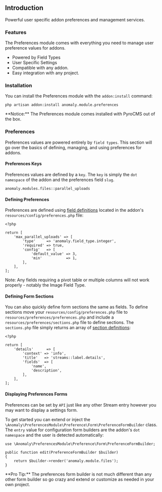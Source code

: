## Introduction[](#introduction)

Powerful user specific addon preferences and management services.


### Features[](#introduction/features)

The Preferences module comes with everything you need to manage user preference values for addons.

*   Powered by Field Types
*   User Specific Settings
*   Compatible with any addon.
*   Easy integration with any project.


### Installation[](#introduction/installation)

You can install the Preferences module with the `addon:install` command:

    php artisan addon:install anomaly.module.preferences

<div class="alert alert-warning">**Notice:** The Preferences module comes installed with PyroCMS out of the box.</div>


### Preferences[](#introduction/preferences)

Preferences values are powered entirely by `field types`. This section will go over the basics of defining, managing, and using preferences for addons.


#### Preferences Keys[](#introduction/preferences/preferences-keys)

Preferences values are defined by a `key`. The `key` is simply the `dot namespace` of the addon and the preferences field `slug`.

    anomaly.modules.files::parallel_uploads


#### Defining Preferences[](#introduction/preferences/defining-preferences)

Preferences are defined using [field definitions](/documentation/streams-platform/v1.1#ui/forms/fields/the-field-definition) located in the addon's `resources/config/preferences.php` file:

    <?php

    return [
        'max_parallel_uploads' => [
            'type'     => 'anomaly.field_type.integer',
            'required' => true,
            'config'   => [
                'default_value' => 3,
                'min'           => 1,
            ],
        ],
    ];

Note: Any fields requiring a pivot table or multiple columns will not work properly - notably the Image Field Type.


#### Defining Form Sections[](#introduction/preferences/defining-form-sections)

You can also quickly define form sections the same as fields. To define sections move your `resources/config/preferences.php` file to `resources/preferences/preferences.php` and include a `resources/preferences/sections.php` file to define sections. The `sections.php` file simply returns an array of [section definitions](/documentation/streams-platform/v1.1#ui/control-panel/the-section-definition):

    <?php

    return [
        'details'      => [
            'context' => 'info',
            'title'   => 'streams::label.details',
            'fields'  => [
                'name',
                'description',
            ],
        ],
    ];


#### Displaying Preferences Forms[](#introduction/preferences/displaying-preferences-forms)

Preferences can be set by `API` just like any other Stream entry however you may want to display a settings form.

To get started you can extend or inject the `\Anomaly\PreferencesModule\Preference\Form\PreferenceFormBuilder` class. The `entry` value for configuration form builders are the addon's `dot namespace` and the user is detected automatically:

    use \Anomaly\PreferencesModule\Preference\Form\PreferenceFormBuilder;

    public function edit(PreferenceFormBuilder $builder)
    {
        return $builder->render('anomaly.module.files');
    }

<div class="alert alert-primary">**Pro Tip:** The preferences form builder is not much different than any other form builder so go crazy and extend or customize as needed in your own project.</div>
